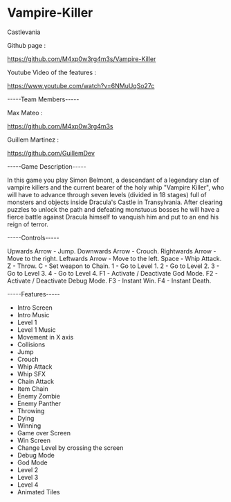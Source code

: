 # Vampire-Killer
Castlevania


Github page :

https://github.com/M4xp0w3rg4m3s/Vampire-Killer

Youtube Video of the features :

https://www.youtube.com/watch?v=6NMuUqSo27c

-----Team Members-----

Max Mateo :

https://github.com/M4xp0w3rg4m3s

Guillem Martinez :

https://github.com/GuillemDev

-----Game Description-----

In this game you play Simon Belmont,
a descendant of a legendary clan of 
vampire killers and the current bearer 
of the holy whip "Vampire Killer", 
who will have to advance through seven levels 
(divided in 18 stages) full of monsters and
objects inside Dracula's Castle in Transylvania.
After clearing puzzles to unlock the path and
defeating monstuous bosses he will have a 
fierce battle against Dracula himself to 
vanquish him and put to an end his reign 
of terror.

-----Controls-----

Upwards Arrow - Jump.
Downwards Arrow - Crouch.
Rightwards Arrow - Move to the right.
Leftwards Arrow - Move to the left.
Space - Whip Attack.
Z - Throw.
C - Set weapon to Chain.
1 - Go to Level 1.
2 - Go to Level 2.
3 - Go to Level 3.
4 - Go to Level 4.
F1 - Activate / Deactivate God Mode.
F2 - Activate / Deactivate Debug Mode.
F3 - Instant Win.
F4 - Instant Death.

-----Features-----

- Intro Screen
- Intro Music
- Level 1
- Level 1 Music
- Movement in X axis
- Collisions
- Jump
- Crouch
- Whip Attack
- Whip SFX
- Chain Attack
- Item Chain
- Enemy Zombie
- Enemy Panther
- Throwing
- Dying
- Winning
- Game over Screen
- Win Screen
- Change Level by crossing the screen
- Debug Mode
- God Mode
- Level 2
- Level 3
- Level 4
- Animated Tiles

